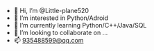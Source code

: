 - 👋 Hi, I’m @Little-plane520
- 👀 I’m interested in Python/Adroid
- 🌱 I’m currently learning Python/C++/Java/SQL
- 💞️ I’m looking to collaborate on ...
- 📫 935488599@qq.com

<!---
Little-plane520/Little-plane520 is a ✨ special ✨ repository because its `README.md` (this file) appears on your GitHub profile.
You can click the Preview link to take a look at your changes.
--->
